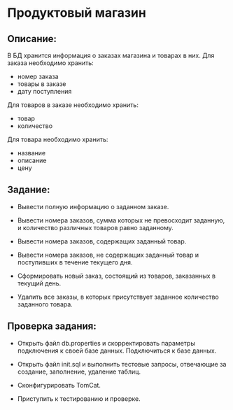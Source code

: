 # Продуктовый магазин

## Описание:

В БД хранится информация о заказах магазина и товарах в них.
Для заказа необходимо хранить:
* номер заказа
* товары в заказе
* дату поступления

Для товаров в заказе необходимо хранить:
* товар
* количество

Для товара необходимо хранить:
* название
* описание
* цену

## Задание:

* Вывести полную информацию о заданном заказе.
* Вывести номера заказов, сумма которых не превосходит
заданную, и количество различных товаров равно заданному.

* Вывести номера заказов, содержащих заданный товар.

* Вывести номера заказов, не содержащих заданный товар и
поступивших в течение текущего дня.

* Сформировать новый заказ, состоящий из товаров, заказанных в
текущий день.

* Удалить все заказы, в которых присутствует заданное количество
заданного товара.

## Проверка задания:

* Открыть файл db.properties и скорректировать параметры подключения
к своей базе данных. Подключиться к базе данных.

* Открыть файл init.sql и выполнить тестовые запросы, 
отвечающие за создание, заполнение, удаление таблиц.

* Сконфигурировать TomCat.

* Приступить к тестированию и проверке.